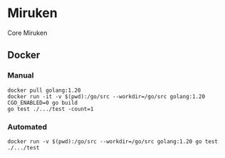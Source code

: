 # Miruken
Core Miruken

## Docker

### Manual 
    docker pull golang:1.20
    docker run -it -v $(pwd):/go/src --workdir=/go/src golang:1.20
    CGO_ENABLED=0 go build
    go test ./.../test -count=1

### Automated
    docker run -v $(pwd):/go/src --workdir=/go/src golang:1.20 go test ./.../test
